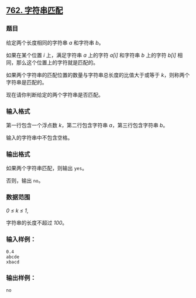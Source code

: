 ## [762. 字符串匹配](https://www.acwing.com/problem/content/764/)

### 题目

给定两个长度相同的字符串 *a* 和字符串 *b*。

如果在某个位置 *i* 上，满足字符串 *a* 上的字符 *a[i]* 和字符串 *b* 上的字符 *b[i]* 相同，那么这个位置上的字符就是匹配的。

如果两个字符串的匹配位置的数量与字符串总长度的比值大于或等于 *k*，则称两个字符串是匹配的。

现在请你判断给定的两个字符串是否匹配。

### 输入格式

第一行包含一个浮点数 *k*，第二行包含字符串 *a*，第三行包含字符串 *b*。

输入的字符串中不包含空格。

### 输出格式

如果两个字符串匹配，则输出 `yes`。

否则，输出 `no`。

### 数据范围

*0 ≤ k ≤ 1*,

字符串的长度不超过 *100*。

### 输入样例：

```
0.4
abcde
xbacd
```

### 输出样例：

```
no
```
